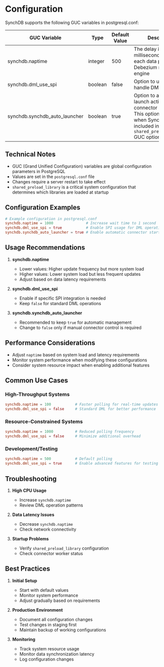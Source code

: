 # Configuration

SynchDB supports the following GUC variables in postgresql.conf:

| GUC Variable                  	| Type    	| Default Value 	| Description                                                                                                                                             	|
|-------------------------------	|---------	|---------------	|---------------------------------------------------------------------------------------------------------------------------------------------------------	|
| synchdb.naptime               	| integer 	| 500           	| The delay in milliseconds between each data polling from Debezium runner engine                                                                         	|
| synchdb.dml_use_spi           	| boolean 	| false         	| Option to use SPI to handle DML operations                                                                                                              	|
| synchdb.synchdb_auto_launcher 	| boolean 	| true          	| Option to automatically launch active SynchDB connector workers. This option only works when SynchDB is included in `shared_preload_library` GUC option 	|

## Technical Notes

- GUC (Grand Unified Configuration) variables are global configuration parameters in PostgreSQL
- Values are set in the `postgresql.conf` file
- Changes require a server restart to take effect
- `shared_preload_library` is a critical system configuration that determines which libraries are loaded at startup

## Configuration Examples

```conf
# Example configuration in postgresql.conf
synchdb.naptime = 1000               # Increase wait time to 1 second
synchdb.dml_use_spi = true           # Enable SPI usage for DML operations
synchdb.synchdb_auto_launcher = true # Enable automatic connector startup
```

## Usage Recommendations

1. **synchdb.naptime**
    - Lower values: Higher update frequency but more system load
    - Higher values: Lower system load but less frequent updates
    - Adjust based on data latency requirements

2. **synchdb.dml_use_spi**
    - Enable if specific SPI integration is needed
    - Keep `false` for standard DML operations

3. **synchdb.synchdb_auto_launcher**
    - Recommended to keep `true` for automatic management
    - Change to `false` only if manual connector control is required

## Performance Considerations

- Adjust `naptime` based on system load and latency requirements
- Monitor system performance when modifying these configurations
- Consider system resource impact when enabling additional features

## Common Use Cases

### High-Throughput Systems
```conf
synchdb.naptime = 100           # Faster polling for real-time updates
synchdb.dml_use_spi = false     # Standard DML for better performance
```

### Resource-Constrained Systems
```conf
synchdb.naptime = 1000          # Reduced polling frequency
synchdb.dml_use_spi = false     # Minimize additional overhead
```

### Development/Testing
```conf
synchdb.naptime = 500           # Default polling
synchdb.dml_use_spi = true      # Enable advanced features for testing
```

## Troubleshooting

1. **High CPU Usage**
    - Increase `synchdb.naptime`
    - Review DML operation patterns

2. **Data Latency Issues**
    - Decrease `synchdb.naptime`
    - Check network connectivity

3. **Startup Problems**
    - Verify `shared_preload_library` configuration
    - Check connector worker status

## Best Practices

1. **Initial Setup**
    - Start with default values
    - Monitor system performance
    - Adjust gradually based on requirements

2. **Production Environment**
    - Document all configuration changes
    - Test changes in staging first
    - Maintain backup of working configurations

3. **Monitoring**
    - Track system resource usage
    - Monitor data synchronization latency
    - Log configuration changes